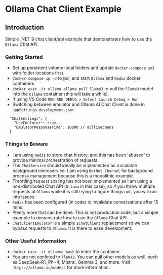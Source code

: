# Ollama Chat Client Example

## Introduction
Simple .NET 9 chat client/api example that demonstrates how to use the `Ollama` Chat API.

### Getting Started
- Set up persistent volume local folders and update `docker-compose.yml` with folder locations first.
- `docker-compose up -d` to pull and start `Ollama` and `Redis` docker containers.
- `docker exec -it ollama ollama pull llama3` to pull the `llama3` model into the `Ollama` container (this will take a while).
- If using VS Code `RUN AND DEBUG > Select Launch Debug > Run`
- Switching between emulator and Ollama AI Chat Client is done in `appSettings.development.json`
```
  "ChatSettings": {
    "UseEmulator": true,
    "EmulatorResponseTime": 10000 // milliseconds
  }
```

### Things to Beware
- I am using `Redis` to store chat history, and this has been 'abused' to provide minimal orchestration of requests.
- The `ChatService` should ideally be implemented as a scalable background microservice. I am using `DotNet Channel` for background process management because this is a monolithic example.
- Throttling/request scaling has not been implemented as I am using a non-distributed Chat API (`Ollama` in this case), so if you throw multiple requests at `Ollama` while it is still trying to figure things out, you will run into issues.
- `Redis` has been configured (in code) to invalidate conversations after 15 mins.
- Plenty more that can be done. This is not production code, but a simple example to demonstrate how to use the `Ollama` Chat API.
- `ChatClientEmulator` is a simple `IChatClient` replacement so we can bypass requests to `Ollama`. It is there to ease development.

### Other Useful Information
- `docker exec -it ollamma bash` to enter the container.`
- You are not confined to `llama3`. You can pull other models as well, such as DeepSeek-R1, Phi-4, Mistral, Gemma 3, and more. Visit `https://ollama.ai/models` for more information.
